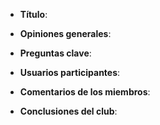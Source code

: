 - **Título**:
  
- **Opiniones generales**:
  
- **Preguntas clave**:
  
- **Usuarios participantes**:
  
- **Comentarios de los miembros**:
  
- **Conclusiones del club**:
